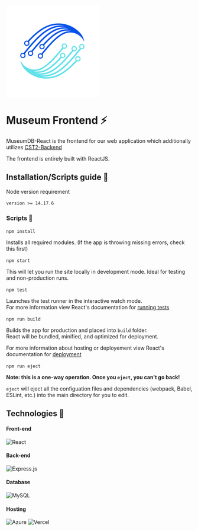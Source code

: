 ![App Logo](public//CST2-Logo-Transparent-Smaller.png)
# Museum Frontend ⚡

MuseumDB-React is the frontend for our web application which additionally utilizes [CST2-Backend](https://github.com/Junnyyy/CST2-Backend)

The frontend is entirely built with ReactJS.

## Installation/Scripts guide 🔨

Node version requirement 
```
version >= 14.17.6
```

### Scripts 📜

`npm install` 

Installs all required modules. (If the app is throwing missing errors, check this first)

`npm start`

This will let you run the site locally in development mode.
Ideal for testing and non-production runs.

`npm test`

Launches the test runner in the interactive watch mode.\
For more information view React's documentation for [running tests](https://facebook.github.io/create-react-app/docs/running-tests)

`npm run build`

Builds the app for production and placed into `build` folder.\
React will be bundled, minified, and optimized for deployment.

For more information about hosting or deployement view React's documentation for [deployment](https://facebook.github.io/create-react-app/docs/deployment)

`npm run eject`

**Note: this is a one-way operation. Once you `eject`, you can't go back!**

`eject` will eject all the configuation files and dependencies (webpack, Babel, ESLint, etc.) into the main directory for you to edit.

## Technologies 📡

#### Front-end
![React](https://img.shields.io/badge/react-%2320232a.svg?style=for-the-badge&logo=react&logoColor=%2361DAFB)

#### Back-end
![Express.js](https://img.shields.io/badge/express.js-%23404d59.svg?style=for-the-badge&logo=express&logoColor=%2361DAFB)

#### Database
![MySQL](https://img.shields.io/badge/mysql-%2300f.svg?style=for-the-badge&logo=mysql&logoColor=white)

#### Hosting
![Azure](https://img.shields.io/badge/azure-%230072C6.svg?style=for-the-badge&logo=microsoftazure&logoColor=white)
![Vercel](https://img.shields.io/badge/vercel-%23000000.svg?style=for-the-badge&logo=vercel&logoColor=white)

